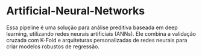 # Artificial-Neural-Networks
Essa pipeline é uma solução para análise preditiva baseada em deep learning, utilizando redes neurais artificiais (ANNs). Ele combina a validação cruzada com K-Fold e arquiteturas personalizadas de redes neurais para criar modelos robustos de regressão.
